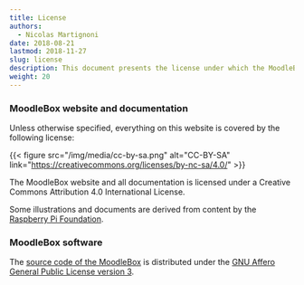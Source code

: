 ```yaml
---
title: License
authors:
  - Nicolas Martignoni
date: 2018-08-21
lastmod: 2018-11-27
slug: license
description: This document presents the license under which the MoodleBox website and software are published.
weight: 20
---
```

### MoodleBox website and documentation

Unless otherwise specified, everything on this website is covered by the following license:

{{< figure src="/img/media/cc-by-sa.png" alt="CC-BY-SA" link="https://creativecommons.org/licenses/by-nc-sa/4.0/" >}}

The MoodleBox website and all documentation is licensed under a Creative Commons Attribution 4.0 International License.

Some illustrations and documents are derived from content by the [Raspberry Pi Foundation][3].

### MoodleBox software

The [source code of the MoodleBox][1] is distributed under the [GNU Affero General Public License version 3][2].

 [1]: https://github.com/moodlebox/moodlebox
 [2]: https://www.gnu.org/licenses/agpl-3.0.html
 [3]: https://www.raspberrypi.org
